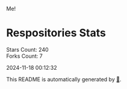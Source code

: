 Me!

# Respositories Stats
Stars Count: 240  
Forks Count: 7

2024-11-18 00:12:32  

This README is automatically generated by [🐰](https://github.com/rnitta/rnitta).
